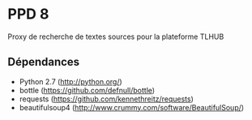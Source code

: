 PPD 8
=====
Proxy de recherche de textes sources pour la plateforme TLHUB

Dépendances
-----------
* Python 2.7 (http://python.org/)
* bottle (https://github.com/defnull/bottle)
* requests (https://github.com/kennethreitz/requests)
* beautifulsoup4 (http://www.crummy.com/software/BeautifulSoup/)

